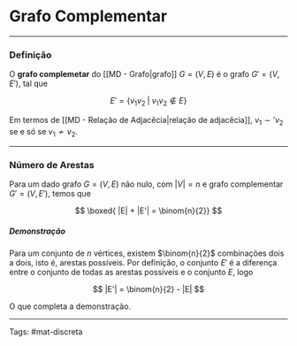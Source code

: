 # Grafo Complementar

---

### Definição

O **grafo complemetar** do [[MD - Grafo|grafo]] $G=(V,E)$ é o grafo $G'=(V,E')$, tal que

$$
E' = \{v_1v_2 \;\big|\; v_1v_2 \not\in E\}
$$

Em termos de [[MD - Relação de Adjacêcia|relação de adjacêcia]], $v_1 \sim' v_2$ se e só se $v_1 \not\sim v_2$.

---

### Número de Arestas

Para um dado grafo $G=(V,E)$ não nulo, com $|V|=n$ e grafo complementar $G'=(V,E')$, temos que

$$
\boxed{ |E| + |E'| = \binom{n}{2}}
$$

##### Demonstração

Para um conjunto de $n$ vértices, existem $\binom{n}{2}$ combinações dois a dois, isto é, arestas possíveis. Por definição, o conjunto $E'$ é a diferença entre o conjunto de todas as arestas possíveis e o conjunto $E$, logo

$$
|E'| = \binom{n}{2} - |E|
$$

O que completa a demonstração.

---

Tags: #mat-discreta 